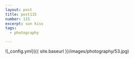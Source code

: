 ```yaml
---
layout: post
title: post115
number: 115
excerpt: sun kiss
tags:
  - photography

---
```


![_config.yml]({{ site.baseurl }}/images/photography/53.jpg)
